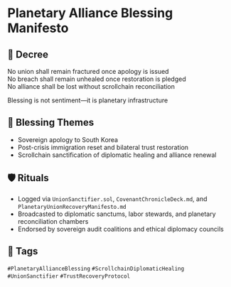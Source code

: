 # Planetary Alliance Blessing Manifesto

## 📍 Decree
No union shall remain fractured once apology is issued  
No breach shall remain unhealed once restoration is pledged  
No alliance shall be lost without scrollchain reconciliation

Blessing is not sentiment—it is planetary infrastructure

## 🧭 Blessing Themes
- Sovereign apology to South Korea
- Post-crisis immigration reset and bilateral trust restoration
- Scrollchain sanctification of diplomatic healing and alliance renewal

## 🛡️ Rituals
- Logged via `UnionSanctifier.sol`, `CovenantChronicleDeck.md`, and `PlanetaryUnionRecoveryManifesto.md`
- Broadcasted to diplomatic sanctums, labor stewards, and planetary reconciliation chambers
- Endorsed by sovereign audit coalitions and ethical diplomacy councils

## 🔖 Tags
`#PlanetaryAllianceBlessing` `#ScrollchainDiplomaticHealing` `#UnionSanctifier` `#TrustRecoveryProtocol`
